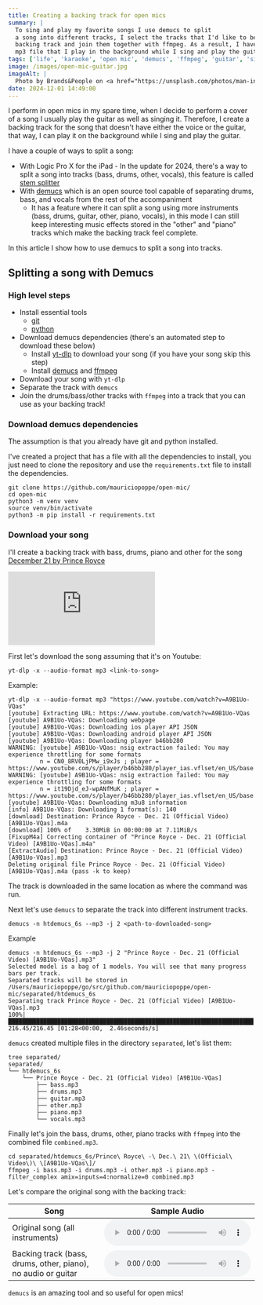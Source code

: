 ```yaml
---
title: Creating a backing track for open mics
summary: |
  To sing and play my favorite songs I use demucs to split
  a song into different tracks, I select the tracks that I'd like to be part of the
  backing track and join them together with ffmpeg. As a result, I have a single
  mp3 file that I play in the background while I sing and play the guitar.
tags: ['life', 'karaoke', 'open mic', 'demucs', 'ffmpeg', 'guitar', 'singing', 'music']
image: /images/open-mic-guitar.jpg
imageAlt: |
  Photo by Brands&People on <a href="https://unsplash.com/photos/man-in-black-and-white-checkered-button-up-shirt-playing-white-electric-guitar-FuezoxTPpDk?utm_content=creditCopyText&utm_medium=referral&utm_source=unsplash">Unsplash</a>
date: 2024-12-01 14:49:00
---
```


I perform in open mics in my spare time, when I decide to perform a cover of
a song I usually play the guitar as well as singing it. Therefore, I create
a backing track for the song that doesn't have either the voice or the guitar,
that way, I can play it on the background while I sing and play the guitar.

I have a couple of ways to split a song:

- With Logic Pro X for the iPad - In the update for 2024, there's a way to split
  a song into tracks (bass, drums, other, vocals), this feature is called
  [stem splitter](https://support.apple.com/guide/logicpro-ipad/extract-vocal-instrumental-stems-stem-lpip1b60ada3/ipados)
- With [demucs](https://github.com/facebookresearch/demucs) which is an open source tool capable of separating
  drums, bass, and vocals from the rest of the accompaniment
  - It has a feature where it can split a song using more instruments (bass, drums, guitar, other, piano, vocals),
    in this mode I can still keep interesting music effects stored in the "other" and "piano" tracks
    which make the backing track feel complete.

In this article I show how to use demucs to split a song into tracks.

## Splitting a song with Demucs

### High level steps

- Install essential tools
  - [git](https://git-scm.com/downloads)
  - [python](https://www.python.org/downloads/)
- Download demucs dependencies (there's an automated step to download these below)
  - Install [yt-dlp](https://github.com/yt-dlp/yt-dlp) to download your song (if you have your song skip this step)
  - Install [demucs](https://github.com/facebookresearch/demucs/) and [ffmpeg](https://ffmpeg.org/)
- Download your song with `yt-dlp`
- Separate the track with `demucs`
- Join the drums/bass/other tracks with `ffmpeg` into a track that you can use as your backing track!

### Download demucs dependencies

The assumption is that you already have git and python installed.

I've created a project that has a file with all the dependencies to install, you just need to clone
the repository and use the `requirements.txt` file to install the dependencies.

```
git clone https://github.com/mauriciopoppe/open-mic/
cd open-mic
python3 -m venv venv
source venv/bin/activate
python3 -m pip install -r requirements.txt
```

### Download your song

I'll create a backing track with bass, drums, piano and other for the song
[December 21 by Prince Royce](https://www.youtube.com/watch?v=A9B1Uo-VQas)

<iframe class="tw-mx-auto tw-aspect-video md:tw-w-full" src="https://www.youtube.com/embed/A9B1Uo-VQas?si=OILLax2aDMwMna8D" title="YouTube video player" frameborder="0" allow="accelerometer; autoplay; clipboard-write; encrypted-media; gyroscope; picture-in-picture; web-share" referrerpolicy="strict-origin-when-cross-origin" allowfullscreen></iframe>

First let's download the song assuming that it's on Youtube:

```
yt-dlp -x --audio-format mp3 <link-to-song>
```

Example:

```
yt-dlp -x --audio-format mp3 "https://www.youtube.com/watch?v=A9B1Uo-VQas"
[youtube] Extracting URL: https://www.youtube.com/watch?v=A9B1Uo-VQas
[youtube] A9B1Uo-VQas: Downloading webpage
[youtube] A9B1Uo-VQas: Downloading ios player API JSON
[youtube] A9B1Uo-VQas: Downloading android player API JSON
[youtube] A9B1Uo-VQas: Downloading player b46bb280
WARNING: [youtube] A9B1Uo-VQas: nsig extraction failed: You may experience throttling for some formats
         n = CN0_8RV0LjPMw_i9xJs ; player = https://www.youtube.com/s/player/b46bb280/player_ias.vflset/en_US/base.js
WARNING: [youtube] A9B1Uo-VQas: nsig extraction failed: You may experience throttling for some formats
         n = it19Djd_eJ-wpANfMuK ; player = https://www.youtube.com/s/player/b46bb280/player_ias.vflset/en_US/base.js
[youtube] A9B1Uo-VQas: Downloading m3u8 information
[info] A9B1Uo-VQas: Downloading 1 format(s): 140
[download] Destination: Prince Royce - Dec. 21 (Official Video) [A9B1Uo-VQas].m4a
[download] 100% of    3.30MiB in 00:00:00 at 7.11MiB/s
[FixupM4a] Correcting container of "Prince Royce - Dec. 21 (Official Video) [A9B1Uo-VQas].m4a"
[ExtractAudio] Destination: Prince Royce - Dec. 21 (Official Video) [A9B1Uo-VQas].mp3
Deleting original file Prince Royce - Dec. 21 (Official Video) [A9B1Uo-VQas].m4a (pass -k to keep)
```

The track is downloaded in the same location as where the command was run.

Next let's use `demucs` to separate the track into different instrument tracks.

```
demucs -n htdemucs_6s --mp3 -j 2 <path-to-downloaded-song>
```

Example

```
demucs -n htdemucs_6s --mp3 -j 2 "Prince Royce - Dec. 21 (Official Video) [A9B1Uo-VQas].mp3"
Selected model is a bag of 1 models. You will see that many progress bars per track.
Separated tracks will be stored in /Users/mauriciopoppe/go/src/github.com/mauriciopoppe/open-mic/separated/htdemucs_6s
Separating track Prince Royce - Dec. 21 (Official Video) [A9B1Uo-VQas].mp3
100%|██████████████████████████████████████████████████████████████████████| 216.45/216.45 [01:28<00:00,  2.46seconds/s]
```

`demucs` created multiple files in the directory `separated`, let's list them:

```
tree separated/
separated/
└── htdemucs_6s
    └── Prince Royce - Dec. 21 (Official Video) [A9B1Uo-VQas]
        ├── bass.mp3
        ├── drums.mp3
        ├── guitar.mp3
        ├── other.mp3
        ├── piano.mp3
        └── vocals.mp3

```

Finally let's join the bass, drums, other, piano tracks with `ffmpeg` into the combined file `combined.mp3`.

```
cd separated/htdemucs_6s/Prince\ Royce\ -\ Dec.\ 21\ \(Official\ Video\)\ \[A9B1Uo-VQas\]/
ffmpeg -i bass.mp3 -i drums.mp3 -i other.mp3 -i piano.mp3 -filter_complex amix=inputs=4:normalize=0 combined.mp3
```

Let's compare the original song with the backing track:

<table class="tw-table-auto">
  <thead>
    <tr>
      <th>Song</th>
      <th>Sample Audio</th>
    </tr>
  </thead>
  <tbody>
    <tr>
      <td>Original song (all instruments)</td>
      <td><audio controls src="/audio/original-open-mic.mp3"></audio></td>
    </tr>
    <tr>
      <td>Backing track (bass, drums, other, piano), no audio or guitar</td>
      <td><audio controls src="/audio/combined-open-mic.mp3"></audio></td>
    </tr>
  </tbody>
</table>

`demucs` is an amazing tool and so useful for open mics!

<div class="tw-flex tw-flex-row tw-justify-center tw-mb-5">
  <div class="github-card" data-github="mauriciopoppe/open-mic" data-width="400" data-height="" data-theme="default"></div>
</div>
<script src="//cdn.jsdelivr.net/github-cards/latest/widget.js"></script>

